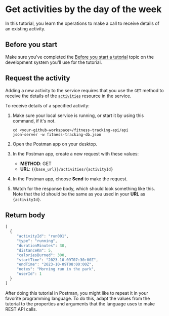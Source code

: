 # Get activities by the day of the week

In this tutorial, you learn the operations to make a call to receive details of an existing activity.

## Before you start

Make sure you've completed the [Before you start a tutorial](../before-you-start-a-tutorial.md) topic on the development system you'll use for the tutorial.

## Request the activity

Adding a new activity to the service requires that you use the `GET` method to receive the details of the [`activities`](../api/activities.md) resource in the service.

To receive details of a specified activity:

1. Make sure your local service is running, or start it by using this command, if it's not.

    ```shell
    cd <your-github-workspace>/fitness-tracking-api/api
    json-server -w fitness-tracking-db.json
    ```

1. Open the Postman app on your desktop.
1. In the Postman app, create a new request with these values:
    * **METHOD**: GET
    * **URL**: `{{base_url}}/activities/{activityId}`

1. In the Postman app, choose **Send** to make the request.
1. Watch for the response body, which should look something like this. Note that the id should be the same as you used in your **URL** as `{activityId}`.

## Return body

```js
[
  {
     "activityId": "run001",
     "type": "running",
     "durationMinutes": 30,
     "distanceKm": 5,
     "caloriesBurned": 300,
     "startTime": "2023-10-09T07:30:00Z",
     "endTime": "2023-10-09T08:00:00Z",
     "notes": "Morning run in the park",
     "userId": 1
  }
]
```
After doing this tutorial in Postman, you might like to repeat it in
your favorite programming language. To do this, adapt the values from
the tutorial to the properties and arguments that the language uses to
make REST API calls.
